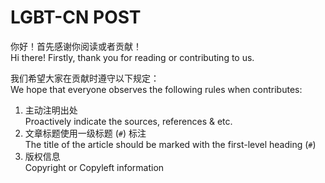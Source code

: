 # LGBT-CN POST

你好！首先感谢你阅读或者贡献！  
Hi there! Firstly, thank you for reading or contributing to us.

我们希望大家在贡献时遵守以下规定：  
We hope that everyone observes the following rules when contributes:

1. 主动注明出处  
Proactively indicate the sources, references & etc.
1. 文章标题使用一级标题 (`#`) 标注  
The title of the article should be marked with the first-level heading (`#`)
1. 版权信息  
Copyright or Copyleft information
